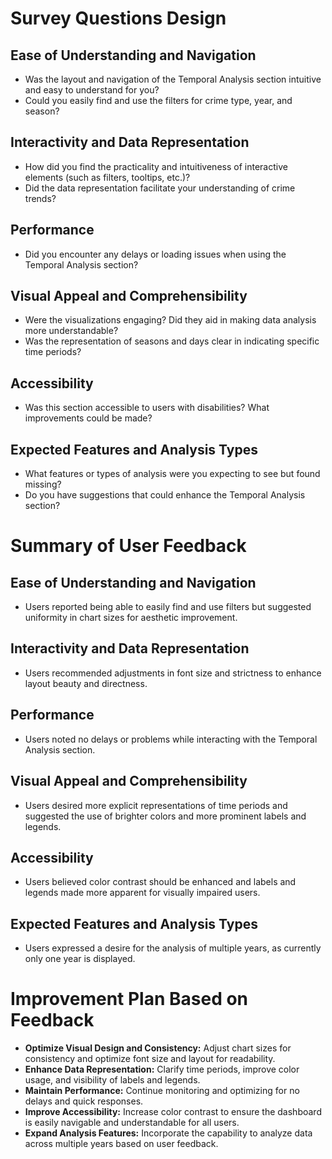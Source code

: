 # Survey Questions Design

## Ease of Understanding and Navigation

- Was the layout and navigation of the Temporal Analysis section intuitive and easy to understand for you?
- Could you easily find and use the filters for crime type, year, and season?

## Interactivity and Data Representation

- How did you find the practicality and intuitiveness of interactive elements (such as filters, tooltips, etc.)?
- Did the data representation facilitate your understanding of crime trends?

## Performance

- Did you encounter any delays or loading issues when using the Temporal Analysis section?

## Visual Appeal and Comprehensibility

- Were the visualizations engaging? Did they aid in making data analysis more understandable?
- Was the representation of seasons and days clear in indicating specific time periods?

## Accessibility

- Was this section accessible to users with disabilities? What improvements could be made?

## Expected Features and Analysis Types

- What features or types of analysis were you expecting to see but found missing?
- Do you have suggestions that could enhance the Temporal Analysis section?

# Summary of User Feedback

## Ease of Understanding and Navigation

- Users reported being able to easily find and use filters but suggested uniformity in chart sizes for aesthetic improvement.

## Interactivity and Data Representation

- Users recommended adjustments in font size and strictness to enhance layout beauty and directness.

## Performance

- Users noted no delays or problems while interacting with the Temporal Analysis section.

## Visual Appeal and Comprehensibility

- Users desired more explicit representations of time periods and suggested the use of brighter colors and more prominent labels and legends.

## Accessibility

- Users believed color contrast should be enhanced and labels and legends made more apparent for visually impaired users.

## Expected Features and Analysis Types

- Users expressed a desire for the analysis of multiple years, as currently only one year is displayed.

# Improvement Plan Based on Feedback

- **Optimize Visual Design and Consistency:** Adjust chart sizes for consistency and optimize font size and layout for readability.
- **Enhance Data Representation:** Clarify time periods, improve color usage, and visibility of labels and legends.
- **Maintain Performance:** Continue monitoring and optimizing for no delays and quick responses.
- **Improve Accessibility:** Increase color contrast to ensure the dashboard is easily navigable and understandable for all users.
- **Expand Analysis Features:** Incorporate the capability to analyze data across multiple years based on user feedback.
